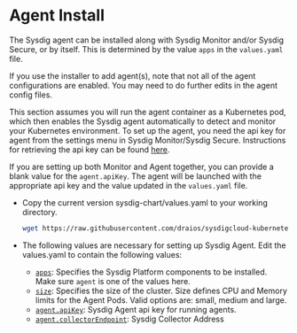 # Agent Install

The Sysdig agent can be installed along with Sysdig Monitor and/or Sysdig Secure, or by itself. This is determined by the value `apps` in the `values.yaml` file.

If you use the installer to add agent(s), note that not all of the agent configurations are enabled. You may need to do further edits in the agent config files. 

This section assumes you will run the agent container as a Kubernetes pod, which then enables the Sysdig agent automatically to detect and monitor your Kubernetes environment. To set up the agent, you need the api key for agent from the settings menu in Sysdig Monitor/Sysdig Secure. Instructions for retrieving the api key can be found [here](https://docs.sysdig.com/en/agent-installation--overview-and-key.html).

If you are setting up both Monitor and Agent together, you can provide a blank value for the `agent.apiKey`. The agent will be launched with the appropriate api key and the value updated in the `values.yaml` file.

- Copy the current version sysdig-chart/values.yaml to your working directory.

  ```bash
  wget https://raw.githubusercontent.com/draios/sysdigcloud-kubernetes/installer/installer/values.yaml
  ```

- The following values are necessary for setting up Sysdig Agent. Edit the values.yaml to contain the following values:

  - [`apps`](configuration_parameters.md#apps): Specifies the Sysdig Platform components to be installed. Make sure `agent` is one of the values here.
  - [`size`](configuration_parameters.md#size): Specifies the size of the cluster. Size
    defines CPU and Memory limits for the Agent Pods. Valid options are: small, medium and
    large.
  - [`agent.apiKey`](configuration_parameters.md#agentapikey): Sysdig Agent api key for running agents.
  - [`agent.collectorEndpoint`](configuration_parameters.md#agentcollectorendpoint): Sysdig Collector Address
